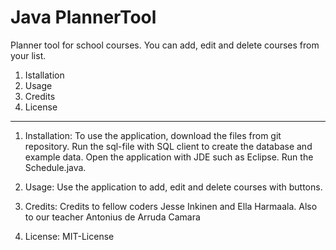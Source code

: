 # Java PlannerTool
Planner tool for school courses.
You can add, edit and delete courses from your list.

1. Istallation
2. Usage
3. Credits 
4. License

-----------------------------------------------------------------------------------------------------------------------------------
1. Installation: 
To use the application, download the files from git repository. Run the sql-file with SQL client to create the database and example data. Open the application with JDE such as Eclipse. Run the Schedule.java.

2. Usage: 
Use the application to add, edit and delete courses with buttons.

3. Credits:
Credits to fellow coders Jesse Inkinen and Ella Harmaala. Also to our teacher Antonius de Arruda Camara

4. License: 
MIT-License

